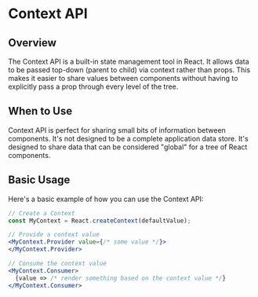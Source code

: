 # Context API

## Overview

The Context API is a built-in state management tool in React. It allows data to be passed top-down (parent to child) via context rather than props. This makes it easier to share values between components without having to explicitly pass a prop through every level of the tree.

## When to Use

Context API is perfect for sharing small bits of information between components. It's not designed to be a complete application data store. It's designed to share data that can be considered "global" for a tree of React components.

## Basic Usage

Here's a basic example of how you can use the Context API:

```jsx
// Create a Context
const MyContext = React.createContext(defaultValue);

// Provide a context value
<MyContext.Provider value={/* some value */}>
</MyContext.Provider>

// Consume the context value
<MyContext.Consumer>
  {value => /* render something based on the context value */}
</MyContext.Consumer>
